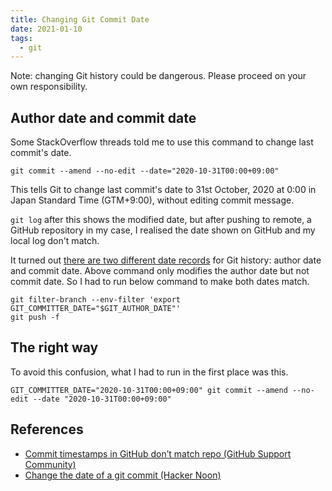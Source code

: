 ```yaml
---
title: Changing Git Commit Date
date: 2021-01-10
tags:
  - git
---
```


Note: changing Git history could be dangerous. Please proceed on your own responsibility.

## Author date and commit date

Some StackOverflow threads told me to use this command to change last commit's date.

```
git commit --amend --no-edit --date="2020-10-31T00:00+09:00"
```

This tells Git to change last commit's date to 31st October, 2020 at 0:00 in Japan Standard Time (GTM+9:00), without editing commit message.

`git log` after this shows the modified date, but after pushing to remote, a GitHub repository in my case, I realised the date shown on GitHub and my local log don't match.

It turned out [there are two different date records](https://github.community/t/commit-timestamps-in-github-dont-match-repo/127766) for Git history: author date and commit date. Above command only modifies the author date but not commit date. So I had to run below command to make both dates match.

```
git filter-branch --env-filter 'export GIT_COMMITTER_DATE="$GIT_AUTHOR_DATE"'
git push -f
```

## The right way

To avoid this confusion, what I had to run in the first place was this.

```
GIT_COMMITTER_DATE="2020-10-31T00:00+09:00" git commit --amend --no-edit --date "2020-10-31T00:00+09:00"
```

## References

- [Commit timestamps in GitHub don’t match repo (GitHub Support Community)](https://github.community/t/commit-timestamps-in-github-dont-match-repo/127766)
- [Change the date of a git commit (Hacker Noon)](https://hackernoon.com/change-the-date-of-a-git-commit-eeed8d2c5b9b)
